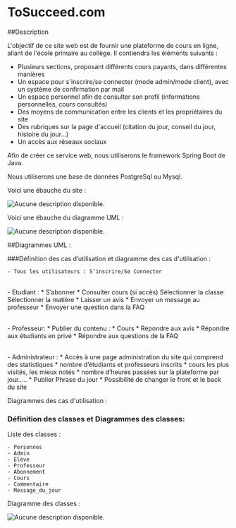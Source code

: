 # ToSucceed.com

##Description

L'objectif de ce site web est de fournir une plateforme de cours en ligne, allant de l'école primaire au collège.
Il contiendra les éléments suivants :

- Plusieurs sections, proposant différents cours payants, dans différentes manières
- Un espace pour s'inscrire/se connecter (mode admin/mode client), avec un système de confirmation par mail
- Un espace personnel afin de consulter son profil (informations personnelles, cours consultés)
- Des moyens de communication entre les clients et les propriétaires du site
- Des rubriques sur la page d'accueil (citation du jour, conseil du jour, histoire du jour...)
- Un accès aux réseaux sociaux 



Afin de créer ce service web, nous utiliserons le framework Spring Boot de Java.

Nous utiliserons une base de données PostgreSql ou Mysql.



Voici une ébauche du site :

![Aucune description disponible.](https://scontent-cdg2-1.xx.fbcdn.net/v/t1.15752-9/243190875_1298246010605636_3773968241045923314_n.png?_nc_cat=108&ccb=1-5&_nc_sid=ae9488&_nc_ohc=fZjPDIr-fT0AX8hO08-&_nc_ht=scontent-cdg2-1.xx&oh=49a2d7849520ef204ee64ea3fbc69e50&oe=618D77E9)

Voici une ébauche du diagramme UML :

![Aucune description disponible.](https://scontent-cdg2-1.xx.fbcdn.net/v/t1.15752-9/245163936_595822478225150_5257693332386759412_n.png?_nc_cat=107&ccb=1-5&_nc_sid=ae9488&_nc_ohc=Q3BgBzmbzUwAX9vh5_W&_nc_ht=scontent-cdg2-1.xx&oh=cc629e054275506207a3a5b2133aed3e&oe=618CDCFA)


##Diagrammes UML : 

###Définition des cas d’utilisation et diagramme des cas d'utilisation : 

	- Tous les utilisateurs : S’inscrire/Se Connecter


​	
	- Etudiant :
		* S’abonner
		* Consulter cours (si accès)
			Sélectionner la classe 
			Sélectionner la matière 
		* Laisser un avis
		* Envoyer un message au professeur
		* Envoyer une question dans la FAQ


​	
	- Professeur:
		* Publier du contenu :
		* Cours
		* Répondre aux avis 
		* Répondre aux étudiants en privé
		* Répondre aux questions de la FAQ  


​	
	- Administrateur : 
		* Accès à une page administration du site qui comprend des statistiques
		* nombre d’étudiants et professeurs inscrits
		* cours les plus visités, les mieux notés
		* nombre d’heures passées sur la plateforme par jour…..
		* Publier Phrase du jour
		* Possibilité de changer le front et le back du site

Diagrammes des cas d'utilisation : 

### Définition des classes et Diagrammes des classes:

Liste des classes :

	- Personnes
	- Admin
	- Elève
	- Professeur 
	- Abonnement
	- Cours
	- Commentaire 
	- Message_du_jour

Diagramme des classes :

![Aucune description disponible.](https://scontent-cdt1-1.xx.fbcdn.net/v/t1.15752-9/251511238_905882430313250_2940751305952472376_n.png?_nc_cat=110&ccb=1-5&_nc_sid=ae9488&_nc_ohc=7HqK9iAngXwAX8wVCX7&_nc_ht=scontent-cdt1-1.xx&oh=43f5886d4f407cd7256d320e6d9e7491&oe=61A63EF2)

